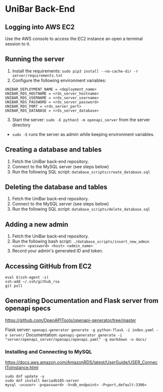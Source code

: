# UniBar Back-End

## Logging into AWS EC2
Use the AWS console to access the EC2 instance an open a terminal session to it.

## Running the server
1. Install the requirements: `sudo pip3 install --no-cache-dir -r server/requirements.txt`
2. Configure the following environment variables:
```
UNIBAR_DEPLOYMENT_NAME = <deployment_name>
UNIBAR_RDS_HOSTNAME = <rds_server_hostname>
UNIBAR_RDS_USERNAME = <rds_server_username>
UNIBAR_RDS_PASSWORD = <rds_server_password>
UNIBAR_RDS_PORT = <rds_server_port>
UNIBAR_RDS_DATABASE = <rds_server_database>
```
3. Start the server: `sudo -E python3 -m openapi_server` from the server directory
 - `sudo -E` runs the server as admin while keeping environment variables.

## Creating a database and tables
1. Fetch the UniBar back-end repository.
2. Connect to the MySQL server (see steps below)
3. Run the following SQL script: `database_scripts/create_database.sql`

## Deleting the database and tables
1. Fetch the UniBar back-end repository.
2. Connect to the MySQL server (see steps below)
3. Run the following SQL script: `database_scripts/delete_database.sql`

## Adding a new admin
1. Fetch the UniBar back-end repository.
2. Run the following bash script:
`./database_scripts/insert_new_admin <user> <password> <host> <admin_name>`
3. Record your admin's generated ID and token.

## Accessing GitHub from EC2
```
eval $(ssh-agent -s)
ssh-add ~/.ssh/github_rsa
git pull
```

## Generating Documentation and Flask server from openapi specs
https://github.com/OpenAPITools/openapi-generator/tree/master

Flask server: `openapi-generator generate -g python-flask -i index.yaml -o server/`
Documentation: `openapi-generator generate -i "server/openapi_server/openapi/openapi.yaml" -g markdown -o docs/`

### Installing and Connecting to MySQL
https://docs.aws.amazon.com/AmazonRDS/latest/UserGuide/USER_ConnectToInstance.html

```
sudo dnf update -y
sudo dnf install mariadb105-server
mysql -u<user> -p<password> -h<db_endpoint> -P<port,default:3306>
```